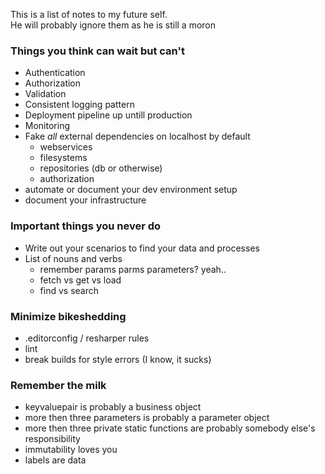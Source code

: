 This is a list of notes to my future self.  
He will probably ignore them as he is still a moron

### Things you think can wait but can't

  - Authentication
  - Authorization
  - Validation
  - Consistent logging pattern
  - Deployment pipeline up untill production
  - Monitoring
  - Fake *all* external dependencies on localhost by default
    - webservices
    - filesystems
    - repositories (db or otherwise)
    - authorization
  - automate or document your dev environment setup
  - document your infrastructure

### Important things you never do

  - Write out your scenarios to find your data and processes
  - List of nouns and verbs
    - remember params parms parameters? yeah..
    - fetch vs get vs load
    - find vs search

### Minimize bikeshedding

  - .editorconfig / resharper rules
  - lint
  - break builds for style errors (I know, it sucks)

### Remember the milk

  - keyvaluepair is probably a business object
  - more then three parameters is probably a parameter object
  - more then three private static functions are probably somebody else's responsibility
  - immutability loves you
  - labels are data
  
